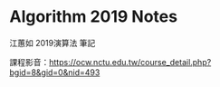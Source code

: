 # Algorithm 2019 Notes
江蕙如 2019演算法 筆記

課程影音：https://ocw.nctu.edu.tw/course_detail.php?bgid=8&gid=0&nid=493

